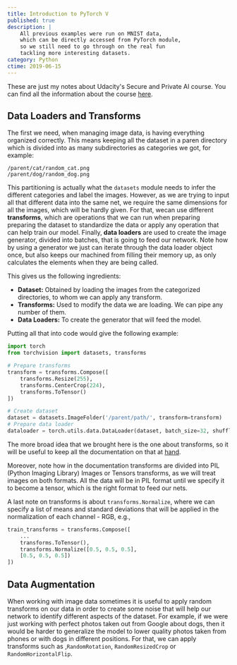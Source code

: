 ```yaml
---
title: Introduction to PyTorch V
published: true
description: |
    All previous examples were run on MNIST data,
    which can be directly accessed from PyTorch module,
    so we still need to go through on the real fun 
    tackling more interesting datasets.
category: Python
ctime: 2019-06-15
---
```


These are just my notes about Udacity's Secure and Private AI course. You can find all the information about the course [here](https://eu.udacity.com/course/secure-and-private-ai--ud185).
    
## Data Loaders and Transforms

The first we need, when managing image data, is having everything organized correctly. This means keeping all the dataset in a paren directory which is divided into as many subdirectories as categories we got, for example:

```
/parent/cat/random_cat.png
/parent/dog/random_dog.png
```        

This partitioning is actually what the `datasets` module needs to infer the different categories and label the images. However, as we are trying to input all that different data into the same net, we require the same dimensions for all the images, which will be hardly given. For that, wecan use different **transforms**, which are operations that we can run when preparing preparing the dataset to standardize the data or apply any operation that can help train our model. Finally, **data loaders** are used to create the image generator, divided into batches, that is going to feed our network. Note how by using a generator we just can iterate through the data loader object once, but also keeps our machined from filling their memory up, as only calculates the elements when they are being called.
        
This gives us the following ingredients:
        
* **Dataset:** Obtained by loading the images from the categorized directories, to whom we can apply any transform.
* **Transforms:** Used to modify the data we are loading. We can pipe any number of them.
* **Data Loaders:** To create the generator that will feed the model.

Putting all that into code would give the following example:
        
```python
import torch
from torchvision import datasets, transforms

# Prepare transforms
transform = transforms.Compose([
    transforms.Resize(255),
    transforms.CenterCrop(224),
    transforms.ToTensor()
])

# Create dataset
dataset = datasets.ImageFolder('/parent/path/', transform=transform)
# Prepare data loader
dataloader = torch.utils.data.DataLoader(dataset, batch_size=32, shuffle=True)
```

The more broad idea that we brought here is the one about transforms, so it will be useful to keep all the documentation on that at [hand](https://pytorch.org/docs/master/torchvision/transforms.html).
        
Moreover, note how in the documentation transforms are divided into PIL (Python Imaging Library) Images or Tensors transforms, as we will treat images on both formats. All the data will be in PIL format until we specify it to become a tensor, which is the right format to feed our nets.
        
A last note on transforms is about `transforms.Normalize`, where we can specify a list of means and standard deviations that will be applied in the normalization of each channel - RGB, e.g., 

```python
train_transforms = transforms.Compose([
    ...
    transforms.ToTensor(),
    transforms.Normalize([0.5, 0.5, 0.5],
    [0.5, 0.5, 0.5])
])
```

## Data Augmentation
        
When working with image data sometimes it is useful to apply random transforms on our data in order to create some noise that will help our network to identify different aspects of the dataset. For example, if we were just working with perfect photos taken out from Google about dogs, then it would be harder to generalize the model to lower quality photos taken from phones or with dogs in different positions. For that, we can apply transforms such as ,`RandomRotation`, `RandomResizedCrop` or `RandomHorizontalFlip`.
